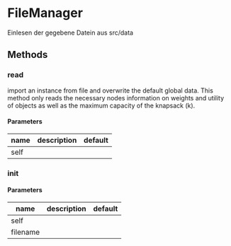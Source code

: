 # FileManager

Einlesen der gegebene Datein aus src/data

## Methods

### read

import an instance from file and overwrite the default global data. This method only reads the necessary nodes
information on weights and utility of objects as well as the maximum capacity of the knapsack (k).

#### Parameters

name | description | default
--- | --- | ---
self |  |

### __init__

#### Parameters

name | description | default
--- | --- | ---
self |  |
filename |  | 




